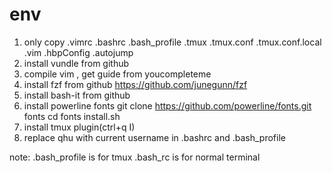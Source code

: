 # env
1. only copy .vimrc .bashrc .bash_profile .tmux .tmux.conf .tmux.conf.local .vim .hbpConfig .autojump
2. install vundle from github
3. compile vim , get guide from youcompleteme
4. install fzf from github
	https://github.com/junegunn/fzf
5. install bash-it from github
6. install powerline fonts
	git clone https://github.com/powerline/fonts.git fonts
	cd fonts
	install.sh
7. install tmux plugin(ctrl+q I)
8. replace qhu with current username in .bashrc and .bash_profile

note:
.bash_profile is for tmux
.bash_rc is for normal terminal
